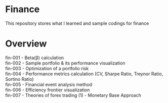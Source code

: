 # Finance
This repository stores what I learned and sample codings for finance

# Overview
fin-001 - Beta(β) calculation<br>
fin-002 - Sample portfolio & its performance visualization<br>
fin-003 - Optimization of a portfolio risk<br>
fin-004 - Performance metrics calculation (CV, Sharpe Ratio, Treynor Ratio, Sortino Ratio)<br>
fin-005 - Financial event analysis method<br>
fin-006 - Efficiency frontier visualization<br>
fin-007 - Theories of forex trading (1) - Monetary Base Approach

